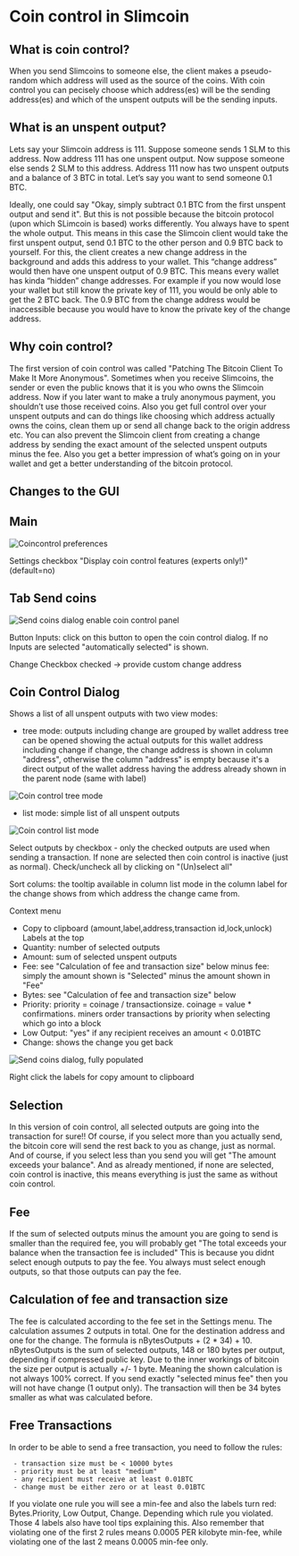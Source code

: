 # Coin control in Slimcoin

## What is coin control?

When you send Slimcoins to someone else, the client makes a pseudo-random which address will used as the source of the coins. With coin control you can pecisely choose which address(es) will be the sending address(es) and which of the unspent outputs will be the sending inputs.
  
## What is an unspent output?

Lets say your Slimcoin address is 111. Suppose someone sends 1 SLM to this address. Now address 111 has one unspent output. Now suppose someone else sends 2 SLM to this address. Address 111 now has two unspent outputs and a balance of 3 BTC in total. Let’s say you want to send someone 0.1 BTC.

Ideally, one could say "Okay, simply subtract 0.1 BTC from the first unspent output and send it". But this is not possible because the bitcoin protocol (upon which SLimcoin is based) works differently. You always have to spent the whole output. This means in this case the Slimcoin client would take the first unspent output, send 0.1 BTC to the other person and 0.9 BTC back to yourself. For this, the client creates a new change address in the background and adds this address to your wallet. This “change address” would then have one unspent output of 0.9 BTC. This means every wallet has kinda “hidden” change addresses. For example if you now would lose your wallet but still know the private key of 111, you would be only able to get the 2 BTC back. The 0.9 BTC from the change address would be inaccessible because you would have to know the private key of the change address.
  
## Why coin control?

The first version of coin control was called "Patching The Bitcoin Client To Make It More Anonymous". Sometimes when you receive Slimcoins, the sender or even the public knows that it is you who owns the Slimcoin address. Now if you later want to make a truly anonymous payment, you shouldn’t use those received coins. Also you get full control over your unspent outputs and can do things like choosing which address actually owns the coins, clean them up or send all change back to the origin address etc. You can also prevent the Slimcoin client from creating a change address by sending the exact amount of the selected unspent outputs minus the fee. Also you get a better impression of what’s going on in your wallet and get a better understanding of the bitcoin protocol.

## Changes to the GUI

## Main

![Coincontrol preferences](https://github.com/gjhiggins/Slimcoin/raw/master/doc/coincontrol-01.png)

Settings checkbox "Display coin control features (experts only!)" (default=no)


## Tab Send coins

![Send coins dialog enable coin control panel](https://github.com/gjhiggins/Slimcoin/raw/master/doc/coincontrol-02.png)

Button Inputs: click on this button to open the coin control dialog. If no Inputs are selected "automatically selected" is shown.

Change Checkbox checked -> provide custom change address

## Coin Control Dialog

Shows a list of all unspent outputs with two view modes:

-  tree mode: outputs including change are grouped by wallet address
     tree can be opened showing the actual outputs for this wallet address including change if change, the change address is shown in column "address", otherwise the column "address" is empty because it's a direct output of the wallet address having the address already shown in the parent node (same with label)

![Coin control tree mode](https://github.com/gjhiggins/Slimcoin/raw/master/doc/coincontrol-03.png)

- list mode: simple list of all unspent outputs

![Coin control list mode](https://github.com/gjhiggins/Slimcoin/raw/master/doc/coincontrol-04.png)

Select outputs by checkbox - only the checked outputs are used when sending a transaction. If none are selected then coin control is inactive (just as normal). Check/uncheck all by clicking on "(Un)select all"

Sort colums: the tooltip available in column list mode in the column label for the change shows from which address the change came from.

Context menu
- Copy to clipboard (amount,label,address,transaction id,lock,unlock)
Labels at the top
- Quantity: number of selected outputs
- Amount: sum of selected unspent outputs
- Fee:   see "Calculation of fee and transaction size" below minus fee: simply the amount shown is "Selected" minus the amount shown in "Fee"
- Bytes: see "Calculation of fee and transaction size" below
- Priority: priority = coinage / transactionsize. coinage = value * confirmations.  miners order transactions by priority when selecting which go into a block
- Low Output: "yes" if any recipient receives an amount < 0.01BTC
- Change: shows the change you get back

![Send coins dialog, fully populated](https://github.com/gjhiggins/Slimcoin/raw/master/doc/coincontrol-05.png)

Right click the labels for copy amount to clipboard
   
## Selection

In this version of coin control, all selected outputs are going into the transaction for sure!!
Of course, if you select more than you actually send, the bitcoin core will send the rest back to you as change, just as normal.
And of course, if you select less than you send you will get "The amount exceeds your balance".
And as already mentioned, if none are selected, coin control is inactive, this means everything is just the same as without coin control.
  
## Fee

If the sum of selected outputs minus the amount you are going to send is smaller than the required fee, you will probably get
"The total exceeds your balance when the transaction fee is included"
This is because you didnt select enough outputs to pay the fee.
You always must select enough outputs, so that those outputs can pay the fee.
  
## Calculation of fee and transaction size

The fee is calculated according to the fee set in the Settings menu.
The calculation assumes 2 outputs in total. One for the destination address and one for the change.
The formula is nBytesOutputs + (2 * 34) + 10. nBytesOutputs is the sum of selected outputs, 148 or 180 bytes per output, depending if compressed public key.
Due to the inner workings of bitcoin the size per output is actually +/- 1 byte. Meaning the shown calculation is not always 100% correct. 
If you send exactly "selected minus fee" then you will not have change (1 output only). The transaction will then be 34 bytes smaller as what was calculated before.

## Free Transactions

In order to be able to send a free transaction, you need to follow the rules:

     - transaction size must be < 10000 bytes
     - priority must be at least "medium"
     - any recipient must receive at least 0.01BTC
     - change must be either zero or at least 0.01BTC

If you violate one rule you will see a min-fee and also the labels turn red: Bytes.Priority, Low Output, Change. Depending which rule you violated.  Those 4 labels also have tool tips explaining this.  Also remember that violating one of the first 2 rules means 0.0005 PER kilobyte min-fee, while violating one of the last 2 means 0.0005 min-fee only.
